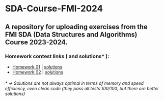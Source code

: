 # SDA-Course-FMI-2024
## A repository for uploading exercises from the FMI SDA (Data Structures and Algorithms) Course 2023-2024.

### Homework contest links ( and solutions* ):
- <a href="https://www.hackerrank.com/contests/sda-hw-1-2023/challenges">Homework 01</a> | <a href="https://github.com/asen-krasimirov/SDA-Course-FMI-2024/tree/master/homeworks/homework01">solutions</a> <br/>
- <a href="https://www.hackerrank.com/contests/sda-hw-2-2023/challenges">Homework 02</a> | <a href="https://github.com/asen-krasimirov/SDA-Course-FMI-2024/tree/master/homeworks/homework02">solutions</a> <br/>
###### * -> Solutions are not always optimal in terms of memory and speed efficiency, even clean code (they pass all tests 100/100, but there are better solutions)
